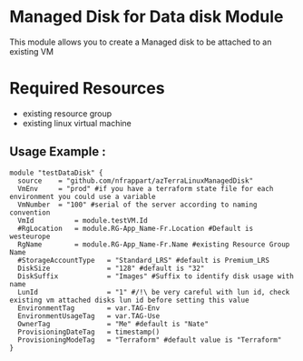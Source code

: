 # Managed Disk for Data disk Module
This module allows you to create a Managed disk to be attached to an existing VM

# Required Resources
- existing resource group
- existing linux virtual machine

## Usage Example :

```hcl
module "testDataDisk" {
  source    = "github.com/nfrappart/azTerraLinuxManagedDisk"
  VmEnv     = "prod" #if you have a terraform state file for each environment you could use a variable 
  VmNumber  = "100" #serial of the server according to naming convention
  VmId          = module.testVM.Id 
  #RgLocation   = module.RG-App_Name-Fr.Location #Default is westeurope
  RgName        = module.RG-App_Name-Fr.Name #existing Resource Group Name 
  #StorageAccountType   = "Standard_LRS" #default is Premium_LRS
  DiskSize              = "128" #default is "32"
  DiskSuffix            = "Images" #Suffix to identify disk usage with name
  LunId                 = "1" #/!\ be very careful with lun id, check existing vm attached disks lun id before setting this value
  EnvironmentTag        = var.TAG-Env
  EnvironmentUsageTag   = var.TAG-Use
  OwnerTag              = "Me" #default is "Nate"
  ProvisioningDateTag   = timestamp()
  ProvisioningModeTag   = "Terraform" #default value is "Terraform"
}
```